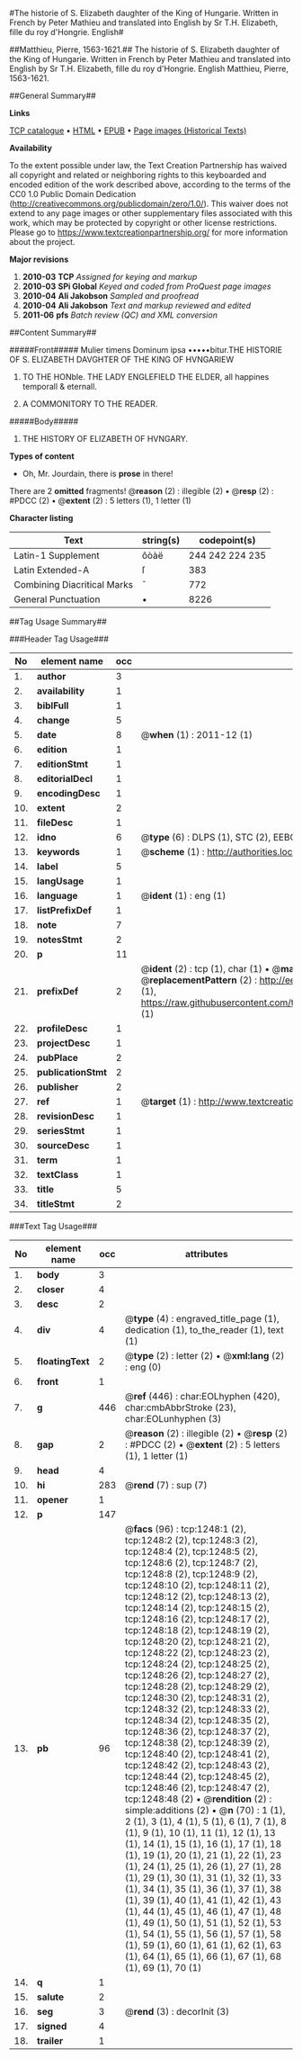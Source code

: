 #The historie of S. Elizabeth daughter of the King of Hungarie. Written in French by Peter Mathieu and translated into English by Sr T.H. Elizabeth, fille du roy d'Hongrie. English#

##Matthieu, Pierre, 1563-1621.##
The historie of S. Elizabeth daughter of the King of Hungarie. Written in French by Peter Mathieu and translated into English by Sr T.H.
Elizabeth, fille du roy d'Hongrie. English
Matthieu, Pierre, 1563-1621.

##General Summary##

**Links**

[TCP catalogue](http://www.ota.ox.ac.uk/tcp/)  • 
[HTML](http://tei.it.ox.ac.uk/tcp/Texts-HTML/free/A07/A07268.html)  • 
[EPUB](http://tei.it.ox.ac.uk/tcp/Texts-EPUB/free/A07/A07268.epub) • 
[Page images (Historical Texts)](https://historicaltexts.jisc.ac.uk/eebo-99836948e)

**Availability**

To the extent possible under law, the Text Creation Partnership has waived all copyright and related or neighboring rights to this keyboarded and encoded edition of the work described above, according to the terms of the CC0 1.0 Public Domain Dedication (http://creativecommons.org/publicdomain/zero/1.0/). This waiver does not extend to any page images or other supplementary files associated with this work, which may be protected by copyright or other license restrictions. Please go to https://www.textcreationpartnership.org/ for more information about the project.

**Major revisions**

1. __2010-03__ __TCP__ *Assigned for keying and markup*
1. __2010-03__ __SPi Global__ *Keyed and coded from ProQuest page images*
1. __2010-04__ __Ali Jakobson__ *Sampled and proofread*
1. __2010-04__ __Ali Jakobson__ *Text and markup reviewed and edited*
1. __2011-06__ __pfs__ *Batch review (QC) and XML conversion*

##Content Summary##

#####Front#####
Mulier timens Dominum ipsa •••••bitur.THE HISTORIE OF S. ELIZABETH DAVGHTER OF THE KING OF HVNGARIEW
1. TO THE HONble. THE LADY ENGLEFIELD THE ELDER, all happines temporall & eternall.

1. A COMMONITORY TO THE READER.

#####Body#####

1. THE HISTORY OF ELIZABETH OF HVNGARY.

**Types of content**

  * Oh, Mr. Jourdain, there is **prose** in there!

There are 2 **omitted** fragments! 
 @__reason__ (2) : illegible (2)  •  @__resp__ (2) : #PDCC (2)  •  @__extent__ (2) : 5 letters (1), 1 letter (1)

**Character listing**


|Text|string(s)|codepoint(s)|
|---|---|---|
|Latin-1 Supplement|ôòàë|244 242 224 235|
|Latin Extended-A|ſ|383|
|Combining             Diacritical Marks|̄|772|
|General Punctuation|•|8226|

##Tag Usage Summary##

###Header Tag Usage###

|No|element name|occ|attributes|
|---|---|---|---|
|1.|__author__|3||
|2.|__availability__|1||
|3.|__biblFull__|1||
|4.|__change__|5||
|5.|__date__|8| @__when__ (1) : 2011-12 (1)|
|6.|__edition__|1||
|7.|__editionStmt__|1||
|8.|__editorialDecl__|1||
|9.|__encodingDesc__|1||
|10.|__extent__|2||
|11.|__fileDesc__|1||
|12.|__idno__|6| @__type__ (6) : DLPS (1), STC (2), EEBO-CITATION (1), PROQUEST (1), VID (1)|
|13.|__keywords__|1| @__scheme__ (1) : http://authorities.loc.gov/ (1)|
|14.|__label__|5||
|15.|__langUsage__|1||
|16.|__language__|1| @__ident__ (1) : eng (1)|
|17.|__listPrefixDef__|1||
|18.|__note__|7||
|19.|__notesStmt__|2||
|20.|__p__|11||
|21.|__prefixDef__|2| @__ident__ (2) : tcp (1), char (1)  •  @__matchPattern__ (2) : ([0-9\-]+):([0-9IVX]+) (1), (.+) (1)  •  @__replacementPattern__ (2) : http://eebo.chadwyck.com/downloadtiff?vid=$1&page=$2 (1), https://raw.githubusercontent.com/textcreationpartnership/Texts/master/tcpchars.xml#$1 (1)|
|22.|__profileDesc__|1||
|23.|__projectDesc__|1||
|24.|__pubPlace__|2||
|25.|__publicationStmt__|2||
|26.|__publisher__|2||
|27.|__ref__|1| @__target__ (1) : http://www.textcreationpartnership.org/docs/. (1)|
|28.|__revisionDesc__|1||
|29.|__seriesStmt__|1||
|30.|__sourceDesc__|1||
|31.|__term__|1||
|32.|__textClass__|1||
|33.|__title__|5||
|34.|__titleStmt__|2||


###Text Tag Usage###

|No|element name|occ|attributes|
|---|---|---|---|
|1.|__body__|3||
|2.|__closer__|4||
|3.|__desc__|2||
|4.|__div__|4| @__type__ (4) : engraved_title_page (1), dedication (1), to_the_reader (1), text (1)|
|5.|__floatingText__|2| @__type__ (2) : letter (2)  •  @__xml:lang__ (2) : eng (0)|
|6.|__front__|1||
|7.|__g__|446| @__ref__ (446) : char:EOLhyphen (420), char:cmbAbbrStroke (23), char:EOLunhyphen (3)|
|8.|__gap__|2| @__reason__ (2) : illegible (2)  •  @__resp__ (2) : #PDCC (2)  •  @__extent__ (2) : 5 letters (1), 1 letter (1)|
|9.|__head__|4||
|10.|__hi__|283| @__rend__ (7) : sup (7)|
|11.|__opener__|1||
|12.|__p__|147||
|13.|__pb__|96| @__facs__ (96) : tcp:1248:1 (2), tcp:1248:2 (2), tcp:1248:3 (2), tcp:1248:4 (2), tcp:1248:5 (2), tcp:1248:6 (2), tcp:1248:7 (2), tcp:1248:8 (2), tcp:1248:9 (2), tcp:1248:10 (2), tcp:1248:11 (2), tcp:1248:12 (2), tcp:1248:13 (2), tcp:1248:14 (2), tcp:1248:15 (2), tcp:1248:16 (2), tcp:1248:17 (2), tcp:1248:18 (2), tcp:1248:19 (2), tcp:1248:20 (2), tcp:1248:21 (2), tcp:1248:22 (2), tcp:1248:23 (2), tcp:1248:24 (2), tcp:1248:25 (2), tcp:1248:26 (2), tcp:1248:27 (2), tcp:1248:28 (2), tcp:1248:29 (2), tcp:1248:30 (2), tcp:1248:31 (2), tcp:1248:32 (2), tcp:1248:33 (2), tcp:1248:34 (2), tcp:1248:35 (2), tcp:1248:36 (2), tcp:1248:37 (2), tcp:1248:38 (2), tcp:1248:39 (2), tcp:1248:40 (2), tcp:1248:41 (2), tcp:1248:42 (2), tcp:1248:43 (2), tcp:1248:44 (2), tcp:1248:45 (2), tcp:1248:46 (2), tcp:1248:47 (2), tcp:1248:48 (2)  •  @__rendition__ (2) : simple:additions (2)  •  @__n__ (70) : 1 (1), 2 (1), 3 (1), 4 (1), 5 (1), 6 (1), 7 (1), 8 (1), 9 (1), 10 (1), 11 (1), 12 (1), 13 (1), 14 (1), 15 (1), 16 (1), 17 (1), 18 (1), 19 (1), 20 (1), 21 (1), 22 (1), 23 (1), 24 (1), 25 (1), 26 (1), 27 (1), 28 (1), 29 (1), 30 (1), 31 (1), 32 (1), 33 (1), 34 (1), 35 (1), 36 (1), 37 (1), 38 (1), 39 (1), 40 (1), 41 (1), 42 (1), 43 (1), 44 (1), 45 (1), 46 (1), 47 (1), 48 (1), 49 (1), 50 (1), 51 (1), 52 (1), 53 (1), 54 (1), 55 (1), 56 (1), 57 (1), 58 (1), 59 (1), 60 (1), 61 (1), 62 (1), 63 (1), 64 (1), 65 (1), 66 (1), 67 (1), 68 (1), 69 (1), 70 (1)|
|14.|__q__|1||
|15.|__salute__|2||
|16.|__seg__|3| @__rend__ (3) : decorInit (3)|
|17.|__signed__|4||
|18.|__trailer__|1||
